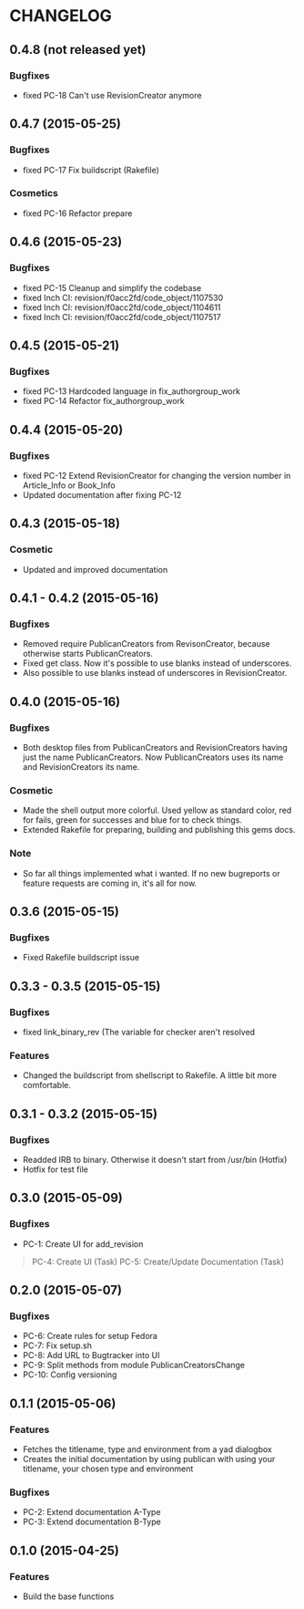 # CHANGELOG

## 0.4.8 (not released yet)
### Bugfixes
* fixed  PC-18 Can't use RevisionCreator anymore

## 0.4.7 (2015-05-25)
### Bugfixes
* fixed PC-17 Fix buildscript (Rakefile) 

### Cosmetics
* fixed PC-16 Refactor prepare 

## 0.4.6 (2015-05-23)
### Bugfixes
* fixed PC-15 Cleanup and simplify the codebase
* fixed Inch CI: revision/f0acc2fd/code_object/1107530
* fixed Inch CI: revision/f0acc2fd/code_object/1104611
* fixed Inch CI: revision/f0acc2fd/code_object/1107517

## 0.4.5 (2015-05-21)
### Bugfixes
* fixed PC-13 Hardcoded language in fix_authorgroup_work
* fixed PC-14 Refactor fix_authorgroup_work

## 0.4.4 (2015-05-20)
### Bugfixes
* fixed PC-12 Extend RevisionCreator for changing the version number in Article_Info or Book_Info
* Updated documentation after fixing PC-12

## 0.4.3 (2015-05-18)
### Cosmetic
* Updated and improved documentation

## 0.4.1 - 0.4.2 (2015-05-16)
### Bugfixes
* Removed require PublicanCreators from RevisonCreator, because otherwise starts PublicanCreators.
* Fixed get class. Now it's possible to use blanks instead of underscores.
* Also possible to use blanks instead of underscores in RevisionCreator.

## 0.4.0 (2015-05-16)
### Bugfixes
* Both desktop files from PublicanCreators and RevisionCreators having just the name PublicanCreators. Now PublicanCreators uses its name and RevisionCreators its name.
### Cosmetic
* Made the shell output more colorful. Used yellow as standard color, red for fails, green for successes and blue for to check things.
* Extended Rakefile for preparing, building and publishing this gems docs.
### Note
* So far all things implemented what i wanted. If no new bugreports or feature requests are coming in, it's all for now.

## 0.3.6 (2015-05-15)
### Bugfixes
* Fixed Rakefile buildscript issue

## 0.3.3 - 0.3.5 (2015-05-15)
### Bugfixes
* fixed link_binary_rev (The variable for checker aren't resolved
### Features
* Changed the buildscript from shellscript to Rakefile. A little bit more comfortable.

## 0.3.1 - 0.3.2 (2015-05-15)
### Bugfixes
* Readded IRB to binary. Otherwise it doesn't start from /usr/bin (Hotfix)
* Hotfix for test file

## 0.3.0 (2015-05-09)
### Bugfixes
* PC-1: Create UI for add_revision
> PC-4: Create UI (Task)
> PC-5: Create/Update Documentation (Task)

## 0.2.0 (2015-05-07)
### Bugfixes
* PC-6: Create rules for setup Fedora
* PC-7: Fix setup.sh
* PC-8: Add URL to Bugtracker into UI
* PC-9: Split methods from module PublicanCreatorsChange
* PC-10: Config versioning

## 0.1.1 (2015-05-06)
### Features
* Fetches the titlename, type and environment from a yad dialogbox
* Creates the initial documentation by using publican with using your titlename, your chosen type and environment

### Bugfixes
* PC-2: Extend documentation A-Type
* PC-3: Extend documentation B-Type

## 0.1.0 (2015-04-25)
### Features
* Build the base functions